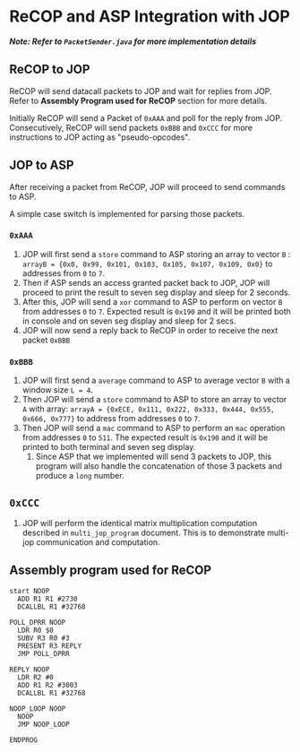# ReCOP and ASP Integration with JOP

***Note: Refer to `PacketSender.java` for more implementation details***

## ReCOP to JOP

ReCOP will send datacall packets to JOP and wait for replies from JOP. Refer to **Assembly Program used for ReCOP** section for more details.

Initially ReCOP will send a Packet of `0xAAA` and poll for the reply from JOP. Consecutively, ReCOP will send packets `0xBBB` and `0xCCC` for more instructions to JOP acting as "pseudo-opcodes".

## JOP to ASP

After receiving a packet from ReCOP, JOP will proceed to send commands to ASP.

A simple case switch is implemented for parsing those packets.

### `0xAAA`

1. JOP will first send a `store` command to ASP storing an array to vector `B` : ` arrayB = {0x0, 0x99, 0x101, 0x103, 0x105, 0x107, 0x109, 0x0}` to addresses from `0` to `7`.
2. Then if ASP sends an access granted packet back to JOP, JOP will proceed to print the result to seven seg display and sleep for 2 seconds.
3. After this, JOP will send a `xor` command to ASP to perform on vector `B` from addresses `0` to `7`. Expected result is `0x190` and it will be printed both in console and on seven seg display and sleep for 2 secs.
4. JOP will now send a reply back to ReCOP in order to receive the next packet `0xBBB`

### `0xBBB`

1. JOP will first send a `average` command to ASP to average vector `B` with a window size `L = 4`.
2. Then JOP will send a `store` command to ASP to store an array to vector `A` with array: `arrayA = {0xECE, 0x111, 0x222, 0x333, 0x444, 0x555, 0x666, 0x777}` to address from addresses `0` to `7`. 
3. Then JOP will send a `mac` command to ASP to perform an `mac` operation from addresses `0` to `511`. The expected result is `0x190` and it will be printed to both terminal and seven seg display.
   1. Since ASP that we implemented will send 3 packets to JOP, this program will also handle the concatenation of those 3 packets and produce a `long` number. 

## `0xCCC`

1. JOP will perform the identical matrix multiplication computation described in `multi_jop_program` document. This is to demonstrate multi-jop communication and computation. 

## Assembly program used for ReCOP

```assembly
start NOOP
  ADD R1 R1 #2730
  DCALLBL R1 #32768

POLL_DPRR NOOP
  LDR R0 $0
  SUBV R3 R0 #3
  PRESENT R3 REPLY
  JMP POLL_DPRR

REPLY NOOP
  LDR R2 #0
  ADD R1 R2 #3003
  DCALLBL R1 #32768

NOOP_LOOP NOOP
  NOOP
  JMP NOOP_LOOP

ENDPROG 
```

